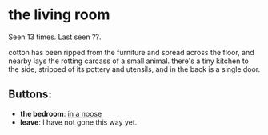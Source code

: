# the living room

Seen 13 times. Last seen ??.

cotton has been ripped from the furniture and spread across the floor, and nearby lays the rotting carcass of a small animal. there's a tiny kitchen to the side, stripped of its pottery and utensils, and in the back is a single door.

## Buttons:

- **the bedroom**: [in a noose](in-a-noose-Nl4j9da.md)
- **leave**: I have not gone this way yet.
